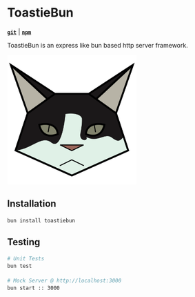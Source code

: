 # ToastieBun

[**`git`**](https://github.com/IsCoffeeTho/toastiebun) | [**`npm`**](https://www.npmjs.com/package/toastiebun)

ToastieBun is an express like bun based http server framework.

<img src="https://raw.githubusercontent.com/IsCoffeeTho/toastiebun/v0.4.3/assets/toastiebun.svg" height="300px" alt="Toastie (The Cat)">

## Installation
```bash
bun install toastiebun
```
## Testing
```bash
# Unit Tests
bun test

# Mock Server @ http://localhost:3000
bun start :: 3000
```
